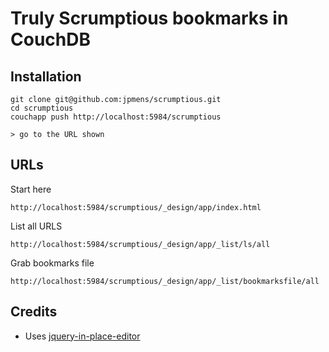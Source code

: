 # Truly Scrumptious bookmarks in CouchDB

## Installation

	git clone git@github.com:jpmens/scrumptious.git
	cd scrumptious
	couchapp push http://localhost:5984/scrumptious

	> go to the URL shown

## URLs

Start here

	http://localhost:5984/scrumptious/_design/app/index.html

List all URLS

	http://localhost:5984/scrumptious/_design/app/_list/ls/all

Grab bookmarks file

	http://localhost:5984/scrumptious/_design/app/_list/bookmarksfile/all

## Credits

* Uses [jquery-in-place-editor](http://code.google.com/p/jquery-in-place-editor/) 
